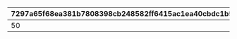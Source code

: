 |7297a65f68ea381b7808398cb248582ff6415ac1ea40cbdc1b5bcc561ecf57b3|cc276f14f76b29b60245872e0c2fbd746c1e1ca9adc494592405727e8ff61ec4|ee194830b4589767b443519b7f87a4311d3ae7ef3307bb01ef4aad0fb8faee9b|83c234ab3d3b48438a498af6dcb884c62cee57ff6c1c8d571e5720244bf1eddb|8be6aced3a48cf257ebfbfbf5c6c2cd69165886013145924011e55641906e762|af63b6503cc7f900f3a1accc153e3f6f664ed0fdbb8abf45aa5159a87ddf088c|061690fab1dd10bee9af16912605099a290ceb17894b5433f8d8b12944e20209|366450a674ee4ddd9b9e9f3b77ca34da00555c7b7eb23189487da384944f138c|
| --- | --- | --- | --- | --- | --- | --- | --- |
|50|balloon_story_2nd_16_skip|2001000|2116099|common_label_release_2_16_skip|2023/02/15 15:00:00|1|common_btn_2_16_skip|